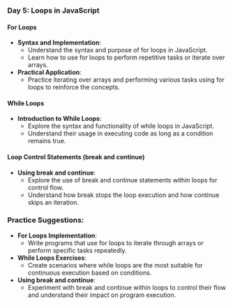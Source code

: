 ### Day 5: Loops in JavaScript

#### For Loops
- **Syntax and Implementation**:
  - Understand the syntax and purpose of for loops in JavaScript.
  - Learn how to use for loops to perform repetitive tasks or iterate over arrays.
- **Practical Application**:
  - Practice iterating over arrays and performing various tasks using for loops to reinforce the concepts.

#### While Loops
- **Introduction to While Loops**:
  - Explore the syntax and functionality of while loops in JavaScript.
  - Understand their usage in executing code as long as a condition remains true.

#### Loop Control Statements (break and continue)
- **Using break and continue**:
  - Explore the use of break and continue statements within loops for control flow.
  - Understand how break stops the loop execution and how continue skips an iteration.

### Practice Suggestions:
- **For Loops Implementation**:
  - Write programs that use for loops to iterate through arrays or perform specific tasks repeatedly.
- **While Loops Exercises**:
  - Create scenarios where while loops are the most suitable for continuous execution based on conditions.
- **Using break and continue**:
  - Experiment with break and continue within loops to control their flow and understand their impact on program execution.